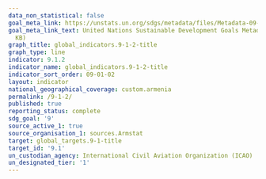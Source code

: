 ```yaml
---
data_non_statistical: false
goal_meta_link: https://unstats.un.org/sdgs/metadata/files/Metadata-09-01-02.pdf
goal_meta_link_text: United Nations Sustainable Development Goals Metadata (PDF 375
  KB)
graph_title: global_indicators.9-1-2-title
graph_type: line
indicator: 9.1.2
indicator_name: global_indicators.9-1-2-title
indicator_sort_order: 09-01-02
layout: indicator
national_geographical_coverage: custom.armenia
permalink: /9-1-2/
published: true
reporting_status: complete
sdg_goal: '9'
source_active_1: true
source_organisation_1: sources.Armstat
target: global_targets.9-1-title
target_id: '9.1'
un_custodian_agency: International Civil Aviation Organization (ICAO)
un_designated_tier: '1'
---
```

